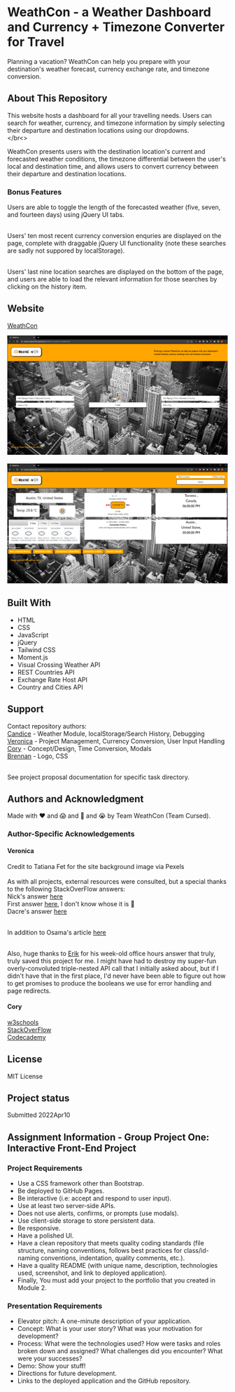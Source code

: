 # WeathCon - a Weather Dashboard and Currency + Timezone Converter for Travel
Planning a vacation? WeathCon can help you prepare with your destination's weather forecast, currency exchange rate, and timezone conversion.

## About This Repository
This website hosts a dashboard for all your travelling needs. Users can search for weather, currency, and timezone information by simply selecting their departure and destination locations using our dropdowns.</br></br<>

WeathCon presents users with the destination location's current and forecasted weather conditions, the timezone differential between the user's local and destination time, and allows users to convert currency between their departure and destination locations.

### Bonus Features
Users are able to toggle the length of the forecasted weather (five, seven, and fourteen days) using jQuery UI tabs.</br></br>

Users' ten most recent currency conversion enquries are displayed on the page, complete with draggable jQuery UI functionality (note these searches are sadly not suppored by localStorage).</br></br>

Users' last nine location searches are displayed on the bottom of the page, and users are able to load the relevant information for those searches by clicking on the history item.

## Website
[WeathCon](https://scscbc-projects2022.github.io/WeathCon-project-one/)

![WeathCon Page One](./documentation/weathcon-one.png?raw=true "WeathCon Page One")</br></br>
![WeathCon Page Two](./documentation/weathcon-two.png?raw=true "WeathCon Page Two")

## Built With
* HTML
* CSS
* JavaScript
* jQuery
* Tailwind CSS
* Moment.js
* Visual Crossing Weather API
* REST Countries API
* Exchange Rate Host API
* Country and Cities API

## Support
Contact repository authors:</br>
[Candice](https://github.com/candiecane7) - Weather Module, localStorage/Search History, Debugging</br>
[Veronica](https://github.com/TOVTC) - Project Management, Currency Conversion, User Input Handling</br>
[Cory](https://github.com/CorySillaots) - Concept/Design, Time Conversion, Modals</br>
[Brennan](https://github.com/BrennanJLM) - Logo, CSS</br></br>

See project proposal documentation for specific task directory.

## Authors and Acknowledgment
Made with ❤️ and 😱 and 🤬 and 😭 by Team WeathCon (Team Cursed).

### Author-Specific Acknowledgements
#### Veronica
Credit to Tatiana Fet for the site background image via Pexels</br></br>
As with all projects, external resources were consulted, but a special thanks to the following StackOverFlow answers:</br>
Nick's answer [here](https://stackoverflow.com/questions/35276306/how-i-can-limit-number-child-of-div-jquery-or-javascript)</br>
First answer [here](https://stackoverflow.com/questions/149055/how-to-format-numbers-as-currency-strings), I don't know whose it is 🙁</br>
Dacre's answer [here](https://stackoverflow.com/questions/53219054/how-to-get-data-attribute-value-for-selected-option)</br></br>

In addition to Osama's article [here](https://stackabuse.com/how-to-format-number-as-currency-string-in-javascript/)</br></br>

Also, huge thanks to [Erik](https://github.com/CodingErik) for his week-old office hours answer that truly, truly saved this project for me. I might have had to destroy my super-fun overly-convoluted triple-nested API call that I initially asked about, but if I didn't have that in the first place, I'd never have been able to figure out how to get promises to produce the booleans we use for error handling and page redirects.

#### Cory
[w3schools](https://www.w3schools.com/)</br>
[StackOverFlow](https://stackoverflow.com/)</br>
[Codecademy](https://www.codecademy.com/learn)

## License
MIT License

## Project status
Submitted 2022Apr10</br>

## Assignment Information - Group Project One: Interactive Front-End Project
### Project Requirements
* Use a CSS framework other than Bootstrap.
* Be deployed to GitHub Pages.
* Be interactive (i.e: accept and respond to user input).
* Use at least two server-side APIs.
* Does not use alerts, confirms, or prompts (use modals).
* Use client-side storage to store persistent data.
* Be responsive.
* Have a polished UI.
* Have a clean repository that meets quality coding standards (file structure, naming conventions, follows best practices for class/id-naming conventions, indentation, quality comments, etc.).
* Have a quality README (with unique name, description, technologies used, screenshot, and link to deployed application).
* Finally, You must add your project to the portfolio that you created in Module 2.

### Presentation Requirements
* Elevator pitch: A one-minute description of your application.
* Concept: What is your user story? What was your motivation for development?
* Process: What were the technologies used? How were tasks and roles broken down and assigned? What challenges did you encounter? What were your successes?
* Demo: Show your stuff!
* Directions for future development.
* Links to the deployed application and the GitHub repository.